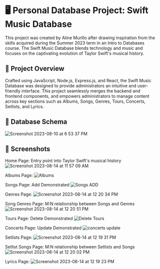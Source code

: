 # 🖥️ Personal Database Project: Swift Music Database
This project was created by Aline Murillo after drawing inspiration from the skills acquired during the Summer 2023 term in an Intro to Databases course. The Swift Music Database blends technology and music and focuses on the captivating evolution of Taylor Swift's musical history.

## 📄 Project Overview
Crafted using JavaScript, Node.js, Express.js, and React, the Swift Music Database was designed to provide administrators an intuitive and user-friendly interface. This project seamlessly merges the backend and frontend components, and empowers administrators to manage content across key sections such as Albums, Songs, Genres, Tours, Concerts, Setlists, and Lyrics. 

## 💾 Database Schema
![Screenshot 2023-08-10 at 6 53 37 PM](https://github.com/ahleeneh/taylor-swift/assets/107948221/c8f0911d-c80a-44c4-9739-c5ad56729454)

## 📸 Screenshots
Home Page: Entry point into Taylor Swift's musical history
![Screenshot 2023-08-14 at 11 57 09 AM](https://github.com/ahleeneh/taylor-swift/assets/107948221/444f91b4-631e-4aa6-b155-e976ff9b8536)

Albums Page:
![Albums](https://github.com/ahleeneh/taylor-swift/assets/107948221/469fb6dd-bd6a-418d-9a60-dc177dc5fc24)

Songs Page: Add Demonstrated
![Songs ADD](https://github.com/ahleeneh/taylor-swift/assets/107948221/d9d029ad-d3a7-4362-9a5f-fd897e77fbb0)

Genres Page:
![Screenshot 2023-08-14 at 12 20 34 PM](https://github.com/ahleeneh/taylor-swift/assets/107948221/a2e15f2a-482f-434d-89d4-4947fcf8b5ee)

Song Genres Page: M:N relationship between Songs and Genres
![Screenshot 2023-08-14 at 12 20 51 PM](https://github.com/ahleeneh/taylor-swift/assets/107948221/6071bc25-e6a4-4808-99ba-f9436ea9dd23)

Tours Page: Delete Demonstrated
![Delete Tours](https://github.com/ahleeneh/taylor-swift/assets/107948221/ec5829ce-8704-4382-8737-bb08d1561d1d)

Concerts Page: Update Demonstrated
![concerts update](https://github.com/ahleeneh/taylor-swift/assets/107948221/93e45f18-7ec9-4b9e-99a3-0afea674fda9)

Setlists Page:
![Screenshot 2023-08-14 at 12 19 31 PM](https://github.com/ahleeneh/taylor-swift/assets/107948221/f5cdb3d1-ba48-4c75-bacc-7c4bc95a76b4)

Setlist Songs Page: M:N relationship between Setlists and Songs
![Screenshot 2023-08-14 at 12 20 02 PM](https://github.com/ahleeneh/taylor-swift/assets/107948221/df1eead8-2ff7-49b3-9fc5-b6c81e7a3ddc)

Lyrics Page:
![Screenshot 2023-08-14 at 12 19 23 PM](https://github.com/ahleeneh/taylor-swift/assets/107948221/5488f1dc-afed-4a09-9a00-67c0e1cd673a)

